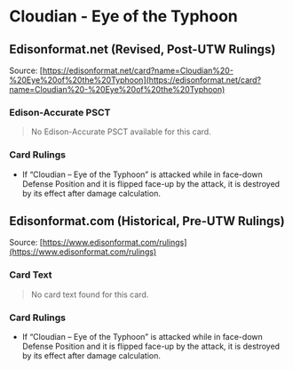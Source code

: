 # Cloudian - Eye of the Typhoon

## Edisonformat.net (Revised, Post-UTW Rulings)

Source: [https://edisonformat.net/card?name=Cloudian%20-%20Eye%20of%20the%20Typhoon](https://edisonformat.net/card?name=Cloudian%20-%20Eye%20of%20the%20Typhoon)

### Edison-Accurate PSCT

> No Edison-Accurate PSCT available for this card.

### Card Rulings

*   If “Cloudian – Eye of the Typhoon” is attacked while in face-down Defense Position and it is flipped face-up by the attack, it is destroyed by its effect after damage calculation.


## Edisonformat.com (Historical, Pre-UTW Rulings)

Source: [https://www.edisonformat.com/rulings](https://www.edisonformat.com/rulings)

### Card Text

> No card text found for this card.

### Card Rulings

*   If “Cloudian – Eye of the Typhoon” is attacked while in face-down Defense Position and it is flipped face-up by the attack, it is destroyed by its effect after damage calculation.


